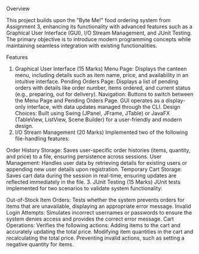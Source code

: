 Overview

This project builds upon the "Byte Me!" food ordering system from Assignment 3, enhancing its functionality with advanced features such as a Graphical User Interface (GUI), I/O Stream Management, and JUnit Testing. The primary objective is to introduce modern programming concepts while maintaining seamless integration with existing functionalities.

Features

1. Graphical User Interface (15 Marks)
Menu Page:
Displays the canteen menu, including details such as item name, price, and availability in an intuitive interface.
Pending Orders Page:
Displays a list of pending orders with details like order number, items ordered, and current status (e.g., preparing, out for delivery).
Navigation:
Buttons to switch between the Menu Page and Pending Orders Page.
GUI operates as a display-only interface, with data updates managed through the CLI.
Design Choices:
Built using Swing (JPanel, JFrame, JTable) or JavaFX (TableView, ListView, Scene Builder) for a user-friendly and modern design.
2. I/O Stream Management (20 Marks)
Implemented two of the following file-handling features:

Order History Storage:
Saves user-specific order histories (items, quantity, and price) to a file, ensuring persistence across sessions.
User Management:
Handles user data by retrieving details for existing users or appending new user details upon registration.
Temporary Cart Storage:
Saves cart data during the session in real-time, ensuring updates are reflected immediately in the file.
3. JUnit Testing (15 Marks)
JUnit tests implemented for two scenarios to validate system functionality:

Out-of-Stock Item Orders:
Tests whether the system prevents orders for items that are unavailable, displaying an appropriate error message.
Invalid Login Attempts:
Simulates incorrect usernames or passwords to ensure the system denies access and provides the correct error message.
Cart Operations:
Verifies the following actions:
Adding items to the cart and accurately updating the total price.
Modifying item quantities in the cart and recalculating the total price.
Preventing invalid actions, such as setting a negative quantity for items.
